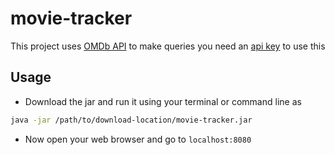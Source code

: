 # movie-tracker

This project uses [OMDb API](https://www.omdbapi.com/) to make queries you need an [api key](https://www.omdbapi.com/apikey.aspx) to use this

## Usage

- Download the jar and run it using your terminal or command line as
```sh
java -jar /path/to/download-location/movie-tracker.jar
````
- Now open your web browser and go to `localhost:8080`
